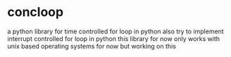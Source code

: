 # concloop
a python library for time controlled for loop in python also try to implement interrupt controlled for loop in python this library for now only works with unix based operating systems for now but working on this 
